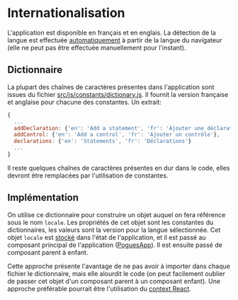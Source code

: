 # Internationalisation

L'application est disponible en français et en englais. La détection de la langue est effectuée [automatiquement](https://github.com/InseeFr/Pogues/blob/38cb8ea2221cc6d1a6561112d9cf32288993f7d5/src/js/reducers/dictionary.js#L9-L10) à partir de la langue du navigateur (elle ne peut pas être effectuée manuellement pour l'instant).

## Dictionnaire

La plupart des chaînes de caractères présentes dans l'application sont issues du fichier
[src/js/constants/dictionary.js](https://github.com/InseeFr/Pogues/blob/master/src/js/constants/dictionary.js). Il fournit la version française et anglaise pour chacune des constantes. Un extrait:
```javascript
{
  ...
  addDeclaration: {'en': 'Add a statement', 'fr': 'Ajouter une déclaration'},
  addControl: {'en': 'Add a control', 'fr': 'Ajouter un contrôle'},
  declarations: {'en': 'Statements', 'fr': 'Déclarations'}
  ...
}
```

Il reste quelques chaînes de caractères présentes en dur dans le code, elles devront être remplacées par l'utilisation de constantes.

## Implémentation

On utilise ce dictionnaire pour construire un objet auquel on fera référence sous le nom `locale`. Les propriétés de cet objet sont les constantes du dictionnaires, les valeurs sont la version pour la langue sélectionnée. Cet objet `locale` est [stocké](https://github.com/InseeFr/Pogues/blob/38cb8ea2221cc6d1a6561112d9cf32288993f7d5/src/js/reducers/dictionary.js) dans l'état de l'application, et il est passé au composant principal de l'application ([PoguesApp](https://github.com/InseeFr/Pogues/blob/master/src/js/components/pogues-app.js)). Il est ensuite passé de composant parent à enfant.

Cette approche présente l'avantage de ne pas avoir à importer dans chaque fichier le dictionnaire, mais elle alourdit le code (on peut facilement oublier de passer cet objet d'un composant parent à un composant enfant). Une approche préférable pourrait être l'utilisation du [context React](https://facebook.github.io/react/docs/context.html).